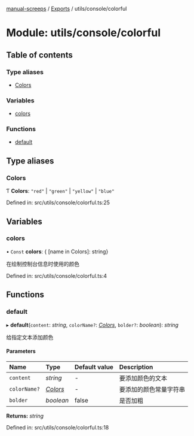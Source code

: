 [manual-screeps](../README.md) / [Exports](../modules.md) / utils/console/colorful

# Module: utils/console/colorful

## Table of contents

### Type aliases

- [Colors](utils_console_colorful.md#colors)

### Variables

- [colors](utils_console_colorful.md#colors)

### Functions

- [default](utils_console_colorful.md#default)

## Type aliases

### Colors

Ƭ **Colors**: ``"red"`` \| ``"green"`` \| ``"yellow"`` \| ``"blue"``

Defined in: src/utils/console/colorful.ts:25

## Variables

### colors

• `Const` **colors**: { [name in Colors]: string}

在绘制控制台信息时使用的颜色

Defined in: src/utils/console/colorful.ts:4

## Functions

### default

▸ **default**(`content`: *string*, `colorName?`: [*Colors*](utils_console_colorful.md#colors), `bolder?`: *boolean*): *string*

给指定文本添加颜色

#### Parameters

| Name | Type | Default value | Description |
| :------ | :------ | :------ | :------ |
| `content` | *string* | - | 要添加颜色的文本 |
| `colorName?` | [*Colors*](utils_console_colorful.md#colors) | - | 要添加的颜色常量字符串 |
| `bolder` | *boolean* | false | 是否加粗 |

**Returns:** *string*

Defined in: src/utils/console/colorful.ts:18

